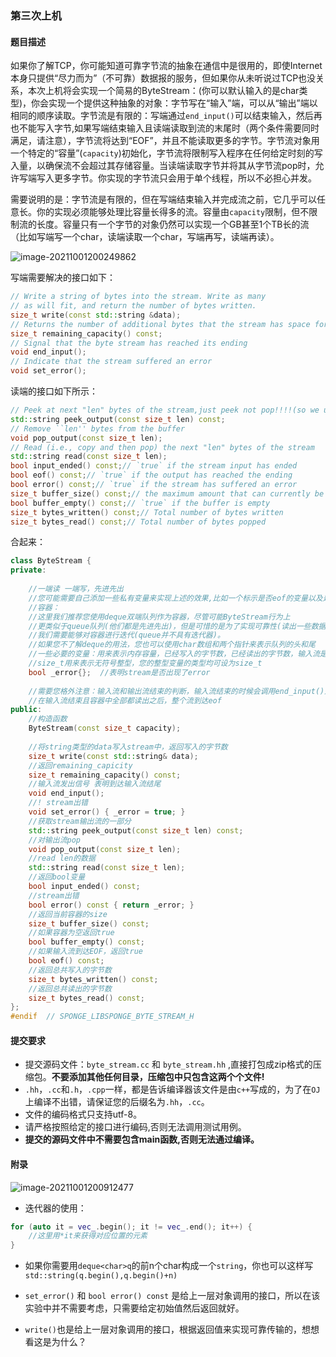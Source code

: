 ### 第三次上机

#### 题目描述

如果你了解TCP，你可能知道可靠字节流的抽象在通信中是很用的，即使Internet本身只提供“尽力而为”（不可靠）数据报的服务，但如果你从未听说过TCP也没关系，本次上机将会实现一个简易的ByteStream：(你可以默认输入的是char类型)，你会实现一个提供这种抽象的对象：字节写在“输入”端，可以从“输出”端以相同的顺序读取。字节流是有限的：写端通过`end_input()`可以结束输入，然后再也不能写入字节,如果写端结束输入且读端读取到流的末尾时（两个条件需要同时满足，请注意），字节流将达到“EOF”，并且不能读取更多的字节。字节流对象用一个特定的“容量”(`capacity`)初始化，字节流将限制写入程序在任何给定时刻的写入量，以确保流不会超过其存储容量。当读端读取字节并将其从字节流pop时，允许写端写入更多字节。你实现的字节流只会用于单个线程，所以不必担心并发。


需要说明的是：字节流是有限的，但在写端结束输入并完成流之前，它几乎可以任意长。你的实现必须能够处理比容量长得多的流。容量由`capacity`限制，但不限制流的长度。容量只有一个字节的对象仍然可以实现一个GB甚至1个TB长的流（比如写端写一个char，读端读取一个char，写端再写，读端再读）。


![image-20211001200249862](https://typora-1306385380.cos.ap-nanjing.myqcloud.com/img/image-20211001200249862.png)

写端需要解决的接口如下：
```C++
// Write a string of bytes into the stream. Write as many
// as will fit, and return the number of bytes written.
size_t write(const std::string &data);
// Returns the number of additional bytes that the stream has space for
size_t remaining_capacity() const;
// Signal that the byte stream has reached its ending
void end_input();
// Indicate that the stream suffered an error
void set_error();
```


读端的接口如下所示：
```C++
// Peek at next "len" bytes of the stream,just peek not pop!!!!(so we use const for this function)
std::string peek_output(const size_t len) const;
// Remove ``len'' bytes from the buffer
void pop_output(const size_t len);
// Read (i.e., copy and then pop) the next "len" bytes of the stream
std::string read(const size_t len);
bool input_ended() const;// `true` if the stream input has ended
bool eof() const;// `true` if the output has reached the ending
bool error() const;// `true` if the stream has suffered an error
size_t buffer_size() const;// the maximum amount that can currently be peeked/read
bool buffer_empty() const;// `true` if the buffer is empty
size_t bytes_written() const;// Total number of bytes written
size_t bytes_read() const;// Total number of bytes popped
```


合起来：

```C++
class ByteStream {
private:
    
    //一端读 一端写，先进先出
    //您可能需要自己添加一些私有变量来实现上述的效果,比如一个标示是否eof的变量以及是否input_ended的变量等等
    //容器：
    //这里我们推荐您使用deque双端队列作为容器，尽管可能ByteStream行为上
    //更类似于queue队列(他们都是先进先出)，但是可惜的是为了实现可靠性(读出一些数据却不会丢失数据，也就是peek_output接口)，
    //我们需要能够对容器进行迭代(queue并不具有迭代器)。
    //如果您不了解deque的用法，您也可以使用char数组和两个指针来表示队列的头和尾
    //一些必要的变量：用来表示内存容量，已经写入的字节数，已经读出的字节数，输入流是否结束，输出流是否结束
    //size_t用来表示无符号整型，您的整型变量的类型均可设为size_t
    bool _error{};  //表明stream是否出现了error
    
    //需要您格外注意：输入流和输出流结束的判断，输入流结束的时候会调用end_input()通知，
    //在输入流结束且容器中全部都读出之后，整个流到达eof
public:
    //构造函数
    ByteStream(const size_t capacity);
    
    //将string类型的data写入stream中，返回写入的字节数
    size_t write(const std::string& data);
    //返回remaining_capicity
    size_t remaining_capacity() const;
    //输入流发出信号 表明到达输入流结尾
    void end_input();
    //! stream出错
    void set_error() { _error = true; }
    //获取stream输出流的一部分
    std::string peek_output(const size_t len) const;
    //对输出流pop
    void pop_output(const size_t len);
    //read len的数据
    std::string read(const size_t len);
    //返回bool变量
    bool input_ended() const;
    //stream出错
    bool error() const { return _error; }
    //返回当前容器的size
    size_t buffer_size() const;
    //如果容器为空返回true
    bool buffer_empty() const;
    //如果输入流到达EOF，返回true
    bool eof() const;
    //返回总共写入的字节数
    size_t bytes_written() const;
    //返回总共读出的字节数
    size_t bytes_read() const;
};
#endif  // SPONGE_LIBSPONGE_BYTE_STREAM_H

```




#### 提交要求

- 提交源码文件：`byte_stream.cc` 和 `byte_stream.hh`  ,直接打包成zip格式的压缩包。**不要添加其他任何目录，压缩包中只包含这两个个文件!**
- `.hh`，`.cc`和`.h`，`.cpp`一样，都是告诉编译器该文件是由`c++`写成的，为了在`OJ`上编译不出错，请保证您的后缀名为`.hh`，`.cc`。
- 文件的编码格式只支持utf-8。
- 请严格按照给定的接口进行编码,否则无法调用测试用例。
- **提交的源码文件中不需要包含main函数,否则无法通过编译。**

#### 附录

![image-20211001200912477](https://typora-1306385380.cos.ap-nanjing.myqcloud.com/img/image-20211001200912477.png)

* 迭代器的使用：

```C++
for (auto it = vec_.begin(); it != vec_.end(); it++) {
	//这里用*it来获得对应位置的元素
}
```

* 如果你需要用`deque<char>q`的前n个char构成一个`string`，你也可以这样写`std::string(q.begin(),q.begin()+n)`

* `set_error()` 和 `bool error() const` 是给上一层对象调用的接口，所以在该实验中并不需要考虑，只需要给定初始值然后返回就好。
* `write()`也是给上一层对象调用的接口，根据返回值来实现可靠传输的，想想看这是为什么？



